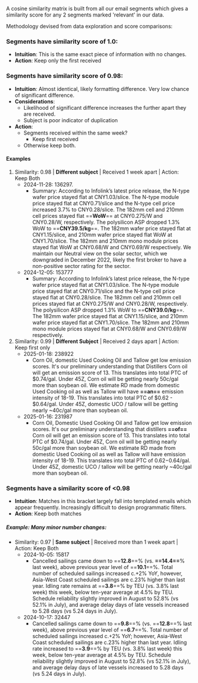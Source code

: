 A cosine similarity matrix is built from all our email segments which gives a similarity score for any 2 segments marked 'relevant' in our data.

Methodology devised from data exploration and score comparisons:
### Segments have similarity score of 1.0: 
- **Intuition**: This is the same exact piece of information with no changes.
- **Action**: Keep only the first received
### Segments have similarity score of 0.98:
- **Intuition**: Almost identical, likely formatting difference. Very low chance of significant difference.
- **Considerations**: 
	- Likelihood of significant difference increases the further apart they are received. 
	- Subject is poor indicator of duplication
- **Action**: 
	- Segments received within the same week?
		- Keep first received
	- Otherwise keep both.
#### **Examples** 
1. Similarity: 0.98 | **Different subject** | Received 1 week apart | Action: Keep Both
	- 2024-11-28: 136297.
		- Summary: According to Infolink’s latest price release, the N-type wafer price stayed flat at CNY1.03/slice. The N-type module price stayed flat at CNY0.71/slice and the N-type cell price increased 3.7% to CNY0.28/slice. The 182mm cell and 210mm cell prices stayed flat ==**WoW**== at CNY0.275/W and CNY0.28/W, respectively. The polysilicon ASP dropped 1.3% WoW to ==**CNY39.5/kg**==. The 182mm wafer price stayed flat at CNY1.15/slice, and 210mm wafer price stayed flat WoW at CNY1.70/slice. The 182mm and 210mm mono module prices stayed flat WoW at CNY0.68/W and CNY0.69/W respectively. We maintain our Neutral view on the solar sector, which we downgraded in December 2022, likely the first broker to have a non-positive sector rating for the sector.
	- 2024-12-05: 153777
		- Summary: According to Infolink’s latest price release, the N-type wafer price stayed flat at CNY1.03/slice. The N-type module price stayed flat at CNY0.71/slice and the N-type cell price stayed flat at CNY0.28/slice. The 182mm cell and 210mm cell prices stayed flat at CNY0.275/W and CNY0.28/W, respectively. The polysilicon ASP dropped 1.3% WoW to ==**CNY39.0/kg**==. The 182mm wafer price stayed flat at CNY1.15/slice, and 210mm wafer price stayed flat at CNY1.70/slice. The 182mm and 210mm mono module prices stayed flat at CNY0.68/W and CNY0.69/W respectively.
2.  Similarity: 0.99 | **Different Subject** | Received 2 days apart | Action: Keep first only
	- 2025-01-18: 238922
		- Corn Oil, domestic Used Cooking Oil and Tallow get low emission scores. It's our preliminary understanding that Distillers Corn oil will get an emission score of 13. This translates into total PTC of $0.74/gal. Under 45Z, Corn oil will be getting nearly 50c/gal more than soybean oil. We estimate RD made from domestic Used Cooking oil as well as Tallow will have **==an==** emission intensity of 18-19. This translates into total PTC of $0.62 - $0.64/gal. Under 45Z, domestic UCO / tallow will be getting nearly ~40c/gal more than soybean oil.
	- 2025-01-16: 231987
		- Corn Oil, Domestic Used Cooking Oil and Tallow get low emission scores. It's our preliminary understanding that distillers **==of==** Corn oil will get an emission score of 13. This translates into total PTC of $0.74/gal. Under 45Z, Corn oil will be getting nearly 50c/gal more than soybean oil. We estimate RD made from domestic Used Cooking oil as well as Tallow will have emission intensity of 18-19. This translates into total PTC of $0.62 -$0.64/gal. Under 45Z, domestic UCO / tallow will be getting nearly ~40c/gal more than soybean oil.

### Segments have a similarity score of <0.98
- **Intuition**: Matches in this bracket largely fall into templated emails which appear frequently. Increasingly difficult to design programmatic filters.
- **Action**: Keep both matches
##### **Example:** Many minor number changes:
- Similarity: 0.97 | **Same subject** | Received more than 1 week apart | Action: Keep Both
	- 2024-10-05: 15817
		- Cancelled sailings came down to ==**12.8**==% (vs. **==14.4==**% last week), above previous year level of ==**10.1**==%. Total number of scheduled sailings increased c.+2% YoY, however, Asia-West Coast scheduled sailings are c.23% higher than last year. Idling rate remains at ==**3.8**==% by TEU (vs. 3.8% last week) this week, below ten-year average at 4.5% by TEU. Schedule reliability slightly improved in August to 52.8% (vs 52.1% in July), and average delay days of late vessels increased to 5.28 days (vs 5.24 days in July).
	- 2024-10-17: 32447
		- Cancelled sailings came down to ==**9.8**==% (vs. ==**12.8**==% last week), above previous year level of ==**6.7**==%. Total number of scheduled sailings increased c.+2% YoY; however, Asia-West Coast scheduled sailings are c.23% higher than last year. Idling rate increased to ==**3.9**==% by TEU (vs. 3.8% last week) this week, below ten-year average at 4.5% by TEU. Schedule reliability slightly improved in August to 52.8% (vs 52.1% in July), and average delay days of late vessels increased to 5.28 days (vs 5.24 days in July).